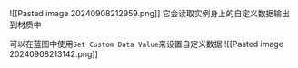 ![[Pasted image 20240908212959.png]]
它会读取实例身上的自定义数据输出到材质中

可以在蓝图中使用`Set Custom Data Value`来设置自定义数据
![[Pasted image 20240908213142.png]]